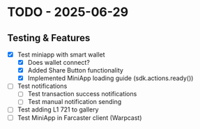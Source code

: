 # TODO - 2025-06-29

## Testing & Features

- [x] Test miniapp with smart wallet
  - [x] Does wallet connect?
  - [x] Added Share Button functionality
  - [x] Implemented MiniApp loading guide (sdk.actions.ready())
- [ ] Test notifications
  - [ ] Test transaction success notifications
  - [ ] Test manual notification sending
- [ ] Test adding L1 721 to gallery
- [ ] Test MiniApp in Farcaster client (Warpcast) 